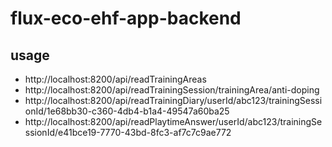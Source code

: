# flux-eco-ehf-app-backend
## usage
- http://localhost:8200/api/readTrainingAreas
- http://localhost:8200/api/readTrainingSession/trainingArea/anti-doping
- http://localhost:8200/api/readTrainingDiary/userId/abc123/trainingSessionId/1e68bb30-c360-4db4-b1a4-49547a60ba25
- http://localhost:8200/api/readPlaytimeAnswer/userId/abc123/trainingSessionId/e41bce19-7770-43bd-8fc3-af7c7c9ae772